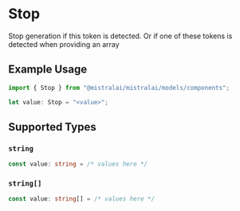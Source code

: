 # Stop

Stop generation if this token is detected. Or if one of these tokens is detected when providing an array

## Example Usage

```typescript
import { Stop } from "@mistralai/mistralai/models/components";

let value: Stop = "<value>";
```

## Supported Types

### `string`

```typescript
const value: string = /* values here */
```

### `string[]`

```typescript
const value: string[] = /* values here */
```

